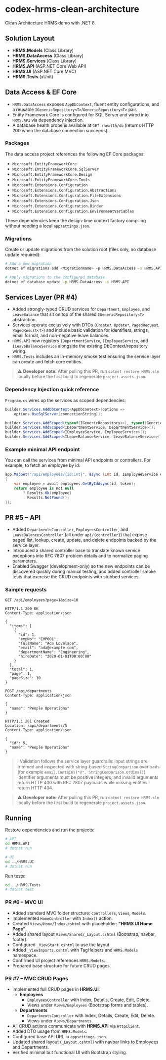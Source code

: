 # codex-hrms-clean-architecture

Clean Architecture HRMS demo with .NET 8.

## Solution Layout
- **HRMS.Models** (Class Library)
- **HRMS.DataAccess** (Class Library)
- **HRMS.Services** (Class Library)
- **HRMS.API** (ASP.NET Core Web API)
- **HRMS.UI** (ASP.NET Core MVC)
- **HRMS.Tests** (xUnit)

## Data Access & EF Core
- `HRMS.DataAccess` exposes `AppDbContext`, fluent entity configurations, and a reusable `IGenericRepository<T>`/`GenericRepository<T>` pair.
- Entity Framework Core is configured for SQL Server and wired into `HRMS.API` via dependency injection.
- A database health probe is available at `GET /health/db` (returns HTTP 200 when the database connection succeeds).

### Packages
The data access project references the following EF Core packages:
- `Microsoft.EntityFrameworkCore`
- `Microsoft.EntityFrameworkCore.SqlServer`
- `Microsoft.EntityFrameworkCore.Design`
- `Microsoft.EntityFrameworkCore.Tools`
- `Microsoft.Extensions.Configuration`
- `Microsoft.Extensions.Configuration.Abstractions`
- `Microsoft.Extensions.Configuration.FileExtensions`
- `Microsoft.Extensions.Configuration.Json`
- `Microsoft.Extensions.Configuration.Binder`
- `Microsoft.Extensions.Configuration.EnvironmentVariables`

These dependencies keep the design-time context factory compiling without needing a local `appsettings.json`.

### Migrations
Create or update migrations from the solution root (files only, no database update required):

```bash
# Add a new migration
dotnet ef migrations add <MigrationName> -p HRMS.DataAccess -s HRMS.API

# Apply migrations to the configured database
dotnet ef database update -p HRMS.DataAccess -s HRMS.API
```

## Services Layer (PR #4)
- Added strongly-typed CRUD services for `Department`, `Employee`, and `LeaveBalance` that sit on top of the shared `IGenericRepository<T>` abstraction.
- Services operate exclusively with DTOs (`Create*`, `Update*`, `PagedRequest`, `PagedResult<T>`) and include basic validation for identifiers, strings, email format, and non-negative leave balances.
- `HRMS.API` now registers `IDepartmentService`, `IEmployeeService`, and `ILeaveBalanceService` alongside the existing DbContext/repository wiring.
- `HRMS.Tests` includes an in-memory smoke test ensuring the service layer can create and fetch core entities.

> ⚠️ **Developer note:** After pulling this PR, run `dotnet restore HRMS.sln` locally before the first build to regenerate `project.assets.json`.

### Dependency Injection quick reference
`Program.cs` wires up the services as scoped dependencies:

```csharp
builder.Services.AddDbContext<AppDbContext>(options =>
    options.UseSqlServer(connectionString));

builder.Services.AddScoped(typeof(IGenericRepository<>), typeof(GenericRepository<>));
builder.Services.AddScoped<IDepartmentService, DepartmentService>();
builder.Services.AddScoped<IEmployeeService, EmployeeService>();
builder.Services.AddScoped<ILeaveBalanceService, LeaveBalanceService>();
```

### Example minimal API endpoint
You can call the services from minimal API endpoints or controllers. For example, to fetch an employee by id:

```csharp
app.MapGet("/api/employees/{id:int}", async (int id, IEmployeeService employees, CancellationToken token) =>
{
    var employee = await employees.GetByIdAsync(id, token);
    return employee is not null
        ? Results.Ok(employee)
        : Results.NotFound();
});
```

## PR #5 – API
- Added `DepartmentsController`, `EmployeesController`, and `LeaveBalancesController` (all under `api/{controller}`) that expose paged list, lookup, create, update, and delete endpoints backed by the service layer.
- Introduced a shared controller base to translate known service exceptions into RFC 7807 problem details and to normalize paging parameters.
- Enabled Swagger (development-only) so the new endpoints can be discovered quickly during manual testing, and added controller smoke tests that exercise the CRUD endpoints with stubbed services.

### Sample requests
```http
GET /api/employees?page=1&size=10
```

```http
HTTP/1.1 200 OK
Content-Type: application/json

{
  "items": [
    {
      "id": 1,
      "empNo": "EMP001",
      "fullName": "Ada Lovelace",
      "email": "ada@example.com",
      "departmentName": "Engineering",
      "hireDate": "2020-01-01T00:00:00"
    }
  ],
  "total": 1,
  "page": 1,
  "pageSize": 10
}
```

```http
POST /api/departments
Content-Type: application/json

{
  "name": "People Operations"
}
```

```http
HTTP/1.1 201 Created
Location: /api/departments/5
Content-Type: application/json

{
  "id": 5,
  "name": "People Operations"
}
```

> ℹ️ Validation follows the service layer guardrails: input strings are trimmed and inspected with string-based `StringComparison` overloads (for example `email.Contains("@", StringComparison.Ordinal)`), identifier arguments must be positive integers, and invalid arguments return HTTP 400 with RFC 7807 payloads while missing entities return HTTP 404.

> ⚠️ **Developer note:** After pulling this PR, run `dotnet restore HRMS.sln` locally before the first build to regenerate `project.assets.json`.

## Running

Restore dependencies and run the projects:

```bash
# API
cd HRMS.API
# dotnet run

# UI
cd ../HRMS.UI
# dotnet run
```

Run tests:

```bash
cd ../HRMS.Tests
# dotnet test
```


### PR #6 – MVC UI

- Added standard MVC folder structure: `Controllers`, `Views`, `Models`.
- Implemented `HomeController` with `Index()` action.
- Created `Views/Home/Index.cshtml` with placeholder: **"HRMS UI Home Page"**.
- Added shared layout `Views/Shared/_Layout.cshtml` (Bootstrap, navbar, footer).
- Configured `_ViewStart.cshtml` to use the layout.
- Added `_ViewImports.cshtml` with TagHelpers and `HRMS.Models` namespace.
- Confirmed UI project references `HRMS.Models`.
- Prepared base structure for future CRUD pages.

### PR #7 – MVC CRUD Pages

- Implemented full CRUD pages in **HRMS.UI**:
  - **Employees**
    - `EmployeesController` with Index, Details, Create, Edit, Delete.
    - Views under `Views/Employees` (Bootstrap forms and tables).
  - **Departments**
    - `DepartmentsController` with Index, Details, Create, Edit, Delete.
    - Views under `Views/Departments`.
- All CRUD actions communicate with **HRMS.API** via `HttpClient`.
- Added DTO usage from `HRMS.Models`.
- Configured base API URL in `appsettings.json`.
- Updated shared layout (`_Layout.cshtml`) with navbar links to Employees and Departments.
- Verified minimal but functional UI with Bootstrap styling.



